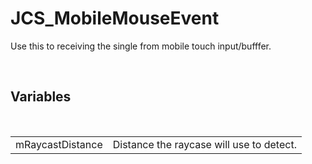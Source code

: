 <!--
   - $File: JCS_MobileMouseEvent.html $
   - $Date: 2018-10-01 14:40:09 $
   - $Revision: $
   - $Creator: Jen-Chieh Shen $
   - $Notice: See LICENSE.txt for modification and distribution information
   -                   Copyright © 2018 by Shen, Jen-Chieh $
-->


<div id="content-header">
  <h1>JCS_MobileMouseEvent</h1>
</div>

<p>
  Use this to receiving the single from mobile touch input/bufffer.
</p>


<br/>
<h2>Variables</h2>
<br/>

<table>
  <tr>
    <td>mRaycastDistance</td>
    <td>Distance the raycase will use to detect.</td>
  </tr>
</table>
